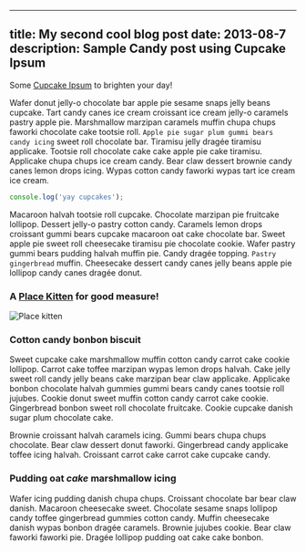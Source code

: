 ----
title: My second cool blog post
date:   2013-08-7
description: Sample Candy post using Cupcake Ipsum
----

Some [Cupcake Ipsum](http://cupcakeipsum.com) to brighten your day!

Wafer donut jelly-o chocolate bar apple pie sesame snaps jelly beans cupcake.
Tart candy canes ice cream croissant ice cream jelly-o caramels pastry apple
pie. Marshmallow marzipan caramels muffin chupa chups faworki chocolate cake
tootsie roll. `Apple pie sugar plum gummi bears candy icing` sweet roll chocolate
bar. Tiramisu jelly dragée tiramisu applicake. Tootsie roll chocolate cake cake
apple pie cake tiramisu. Applicake chupa chups ice cream candy. Bear claw
dessert brownie candy canes lemon drops icing. Wypas cotton candy faworki wypas
tart ice cream ice cream.

```javascript
console.log('yay cupcakes');
```

Macaroon halvah tootsie roll cupcake. Chocolate marzipan pie fruitcake
lollipop. Dessert jelly-o pastry cotton candy. Caramels lemon drops croissant
gummi bears cupcake macaroon oat cake chocolate bar. Sweet apple pie sweet roll
cheesecake tiramisu pie chocolate cookie. Wafer pastry gummi bears pudding
halvah muffin pie. Candy dragée topping. `Pastry gingerbread` muffin. Cheesecake
dessert candy canes jelly beans apple pie lollipop candy canes dragée donut.

### A [Place Kitten](http://placekitten.com/) for good measure!
![Place kitten](http://placekitten.com/650/300)

### Cotton candy bonbon biscuit
Sweet cupcake cake marshmallow muffin cotton candy carrot cake cookie lollipop.
Carrot cake toffee marzipan wypas lemon drops halvah. Cake jelly sweet roll
candy jelly beans cake marzipan bear claw applicake. Applicake bonbon chocolate
halvah gummies gummi bears candy canes tootsie roll jujubes. Cookie donut sweet
muffin cotton candy carrot cake cookie. Gingerbread bonbon sweet roll chocolate
fruitcake. Cookie cupcake danish sugar plum chocolate cake.

Brownie croissant halvah caramels icing. Gummi
bears chupa chups chocolate. Bear claw dessert donut faworki. Gingerbread candy
applicake toffee icing halvah. Croissant carrot cake carrot cake cupcake candy.

### Pudding oat _cake_ marshmallow icing

Wafer icing pudding danish chupa chups. Croissant chocolate bar bear claw
danish. Macaroon cheesecake sweet. Chocolate sesame snaps lollipop candy toffee
gingerbread gummies cotton candy. Muffin cheesecake danish wypas bonbon dragée
caramels. Brownie jujubes cookie. Bear claw faworki faworki pie. Dragée
lollipop pudding oat cake cake bonbon.
